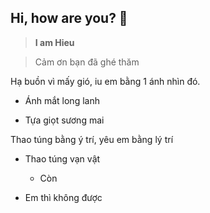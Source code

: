 **Hi, how are you? 👋**
---

> **I am Hieu**

> Cảm ơn bạn đã ghé thăm

Hạ buồn vì mấy gió, iu em bằng 1 ánh nhìn đó.

  - Ánh mắt long lanh
  
  - Tựa giọt sương mai

Thao túng bằng ý trí, yêu em bằng lý trí

  - Thao túng vạn vật

      + Còn

  - Em thì không được


  
